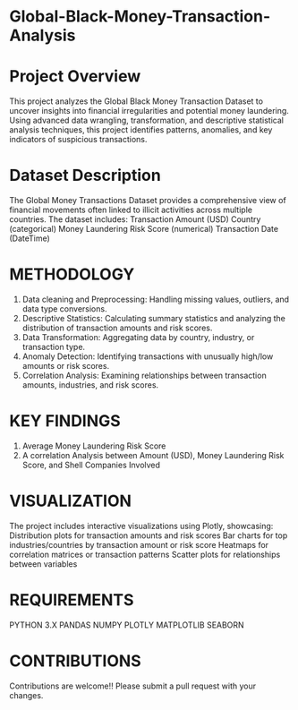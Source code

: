 # Global-Black-Money-Transaction-Analysis
# Project Overview
This project analyzes the Global Black Money Transaction Dataset to uncover insights into financial irregularities and potential money laundering. Using advanced data wrangling, transformation, and descriptive statistical analysis techniques, this project identifies patterns, anomalies, and key indicators of suspicious transactions.
# Dataset Description
The Global Money Transactions Dataset provides a comprehensive view of financial movements often linked to illicit activities across multiple countries. The dataset includes:
Transaction Amount (USD)
Country (categorical)
Money Laundering Risk Score (numerical)
Transaction Date (DateTime)
# METHODOLOGY
1. Data cleaning and Preprocessing: Handling missing values, outliers, and data type conversions.
2. Descriptive Statistics: Calculating summary statistics and analyzing the distribution of transaction amounts and risk scores.
3. Data Transformation: Aggregating data by country, industry, or transaction type.
4. Anomaly Detection: Identifying transactions with unusually high/low amounts or risk scores.
5. Correlation Analysis: Examining relationships between transaction amounts, industries, and risk scores.
# KEY FINDINGS
1. Average Money Laundering Risk Score
2. A correlation Analysis between Amount (USD), Money Laundering Risk Score, and Shell Companies Involved

# VISUALIZATION
The project includes interactive visualizations using Plotly, showcasing:
Distribution plots for transaction amounts and risk scores
Bar charts for top industries/countries by transaction amount or risk score
Heatmaps for correlation matrices or transaction patterns
Scatter plots for relationships between variables
# REQUIREMENTS
PYTHON 3.X
PANDAS
NUMPY 
PLOTLY
MATPLOTLIB
SEABORN
# CONTRIBUTIONS
Contributions are welcome!! Please submit a pull request with your changes.
